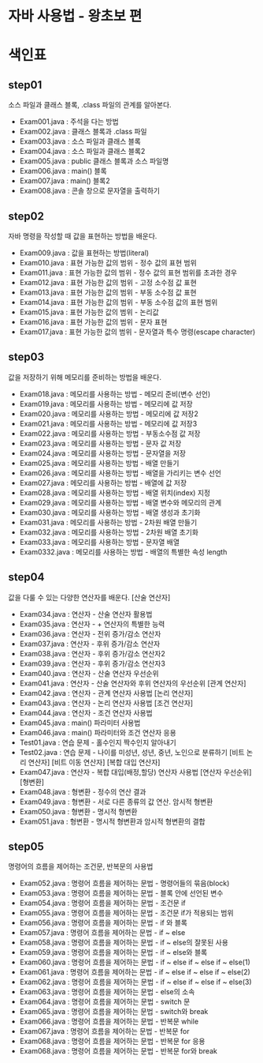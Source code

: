 # 자바 사용법 - 왕초보 편
# 색인표
## step01
소스 파일과 클래스 블록, .class 파일의 관계를 알아본다.
- Exam001.java : 주석을 다는 방법
- Exam002.java : 클래스 블록과 .class 파일
- Exam003.java : 소스 파일과 클래스 블록
- Exam004.java : 소스 파일과 클래스 블록2
- Exam005.java : public 클래스 블록과 소스 파일명
- Exam006.java : main() 블록
- Exam007.java : main() 블록2
- Exam008.java : 콘솔 창으로 문자열을 출력하기

## step02
자바 명령을 작성할 때 값을 표현하는 방법을 배운다.
- Exam009.java : 값을 표현하는 방법(literal)
- Exam010.java : 표현 가능한 값의 범위 - 정수 값의 표현 범위
- Exam011.java : 표현 가능한 값의 범위 - 정수 값의 표현 범위를 초과한 경우
- Exam012.java : 표현 가능한 값의 범위 - 고정 소수점 값 표현
- Exam013.java : 표현 가능한 값의 범위 - 부동 소수점 값 표현
- Exam014.java : 표현 가능한 값의 범위 - 부동 소수점 값의 표현 범위
- Exam015.java : 표현 가능한 값의 범위 - 논리값
- Exam016.java : 표현 가능한 값의 범위 - 문자 표현
- Exam017.java : 표현 가능한 값의 범위 - 문자열과 특수 명령(escape character)
## step03
값을 저장하기 위해 메모리를 준비하는 방법을 배운다.
- Exam018.java : 메모리를 사용하는 방법 - 메모리 준비(변수 선언)
- Exam019.java : 메모리를 사용하는 방법 - 메모리에 값 저장
- Exam020.java : 메모리를 사용하는 방법 - 메모리에 값 저장2
- Exam021.java : 메모리를 사용하는 방법 - 메모리에 값 저장3
- Exam022.java : 메모리를 사용하는 방법 - 부동소수점 값 저장
- Exam023.java : 메모리를 사용하는 방법 - 문자 값 저장
- Exam024.java : 메모리를 사용하는 방법 - 문자열을 저장
- Exam025.java : 메모리를 사용하는 방법 - 배열 만들기
- Exam026.java : 메모리를 사용하는 방법 - 배열을 가리키는 변수 선언
- Exam027.java : 메모리를 사용하는 방법 - 배열에 값 저장
- Exam028.java : 메모리를 사용하는 방법 - 배열 위치(index) 지정
- Exam029.java : 메모리를 사용하는 방법 - 배열 변수와 메모리의 관계
- Exam030.java : 메모리를 사용하는 방법 - 배열 생성과 초기화
- Exam031.java : 메모리를 사용하는 방법 - 2차원 배열 만들기
- Exam032.java : 메모리를 사용하는 방법 - 2차원 배열 초기화
- Exam033.java : 메모리를 사용하는 방법 - 문자열 배열
- Exam0332.java : 메모리를 사용하는 방법 - 배열의 특별한 속성 length
## step04
값을 다룰 수 있는 다양한 연산자를 배운다.
[산술 연산자]
- Exam034.java : 연산자 - 산술 연산자 활용법
- Exam035.java : 연산자 - + 연산자의 특별한 능력
- Exam036.java : 연산자 - 전위 증가/감소 연산자
- Exam037.java : 연산자 - 후위 증가/감소 연산자
- Exam038.java : 연산자 - 후위 증가/감소 연산자2
- Exam039.java : 연산자 - 후위 증가/감소 연산자3
- Exam040.java : 연산자 - 산술 연산자 우선순위
- Exam041.java : 연산자 - 산술 연산자와 후위 연산자의 우선순위
[관계 연산자]
- Exam042.java : 연산자 - 관계 연산자 사용법
[논리 연산자]
- Exam043.java : 연산자 - 논리 연산자 사용법
[조건 연산자]
- Exam044.java : 연산자 - 조건 연산자 사용법
- Exam045.java : main() 파라미터 사용법
- Exam046.java : main() 파라미터와 조건 연산자 응용
- Test01.java : 연습 문제 - 홀수인지 짝수인지 알아내기
- Test02.java : 연습 문제 - 나이를 미성년, 성년, 중년, 노인으로 분류하기
[비트 논리 연산자]
[비트 이동 연산자]
[복합 대입 연산자]
- Exam047.java : 연산자 - 복합 대입(배정,할당) 연산자 사용법
[연산자 우선순위]
[형변환]
- Exam048.java : 형변환 - 정수의 연산 결과
- Exam049.java : 형변환 - 서로 다른 종류의 값 연산. 암시적 형변환
- Exam050.java : 형변환 - 명시적 형변환
- Exam051.java : 형변환 - 명시적 형변환과 암시적 형변환의 결합

## step05
명령어의 흐름을 제어하는 조건문, 반복문의 사용법
- Exam052.java : 명령어 흐름을 제어하는 문법 - 명령어들의 묶음(block)
- Exam053.java : 명령어 흐름을 제어하는 문법 - 블록 안에 선언된 변수
- Exam054.java : 명령어 흐름을 제어하는 문법 - 조건문 if
- Exam055.java : 명령어 흐름을 제어하는 문법 - 조건문 if가 적용되는 범위
- Exam056.java : 명령어 흐름을 제어하는 문법 - if 와 블록
- Exam057.java : 명령어 흐름을 제어하는 문법 - if ~ else
- Exam058.java : 명령어 흐름을 제어하는 문법 - if ~ else의 잘못된 사용
- Exam059.java : 명령어 흐름을 제어하는 문법 - if ~ else와 블록
- Exam060.java : 명령어 흐름을 제어하는 문법 - if ~ else if ~ else if ~ else(1)
- Exam061.java : 명령어 흐름을 제어하는 문법 - if ~ else if ~ else if ~ else(2)
- Exam062.java : 명령어 흐름을 제어하는 문법 - if ~ else if ~ else if ~ else(3)
- Exam063.java : 명령어 흐름을 제어하는 문법 - else의 소속
- Exam064.java : 명령어 흐름을 제어하는 문법 - switch 문
- Exam065.java : 명령어 흐름을 제어하는 문법 - switch와 break
- Exam066.java : 명령어 흐름을 제어하는 문법 - 반복문 while
- Exam067.java : 명령어 흐름을 제어하는 문법 - 반복문 for
- Exam068.java : 명령어 흐름을 제어하는 문법 - 반복문 for 응용
- Exam068.java : 명령어 흐름을 제어하는 문법 - 반복문 for와 break
##
